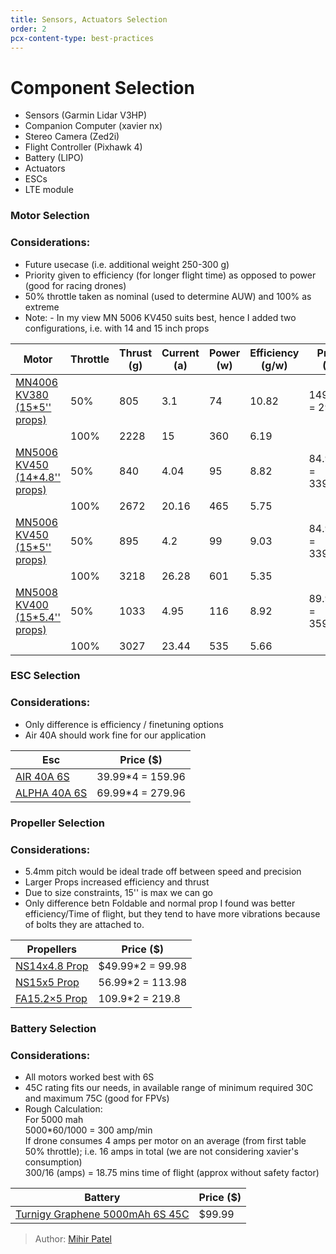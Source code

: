 ```yaml
---
title: Sensors, Actuators Selection
order: 2
pcx-content-type: best-practices
---
```

# Component Selection

<Aside type="warning" header="To-Do">

- Sensors (Garmin Lidar V3HP)
- Companion Computer (xavier nx)
- Stereo Camera (Zed2i)
- Flight Controller (Pixhawk 4)
- Battery (LIPO)
- Actuators
- ESCs
- LTE module

</Aside>


### Motor Selection
### Considerations: 
- Future usecase (i.e. additional weight 250-300 g)
- Priority given to efficiency (for longer flight time) as opposed to power (good for racing drones)
- 50% throttle taken as nominal (used to determine AUW) and 100% as extreme  
- Note: - In my view MN 5006 KV450 suits best, hence I added two configurations, i.e. with 14 and 15 inch props

<TableWrap>

|Motor                        |Throttle|Thrust (g)|Current (a)|Power (w)|Efficiency (g/w)|Price ($)       |AUW (g) (thrust*4)|
|-----------------------------|--------|----------|-----------|---------|----------------|----------------|------------------|
|[MN4006 KV380 (15*5'' props)](https://store.tmotor.com/goods.php?id=440)  |50%     |805       |3.1        |74       |10.82           |149.9*2 = 299.8 |1610              |
|                             |100%    |2228      |15         |360      |6.19            |                |                  |
|[MN5006 KV450 (14*4.8'' props)](https://store.tmotor.com/goods.php?id=997)|50%     |840       |4.04       |95       |8.82            |84.99*4 = 339.96|3360              |
|                             |100%    |2672      |20.16      |465      |5.75            |                |                  |
|[MN5006 KV450 (15*5'' props)](https://store.tmotor.com/goods.php?id=997)  |50%     |895       |4.2        |99       |9.03            |84.99*4 = 339.96|3580              |
|                             |100%    |3218      |26.28      |601      |5.35            |                |                  |
|[MN5008 KV400 (15*5.4'' props)](https://store.tmotor.com/goods.php?id=1000)|50%     |1033      |4.95       |116      |8.92            |89.99*4 = 359.96|4132              |
|                             |100%    |3027      |23.44      |535      |5.66            |                |                  |                                              |
</TableWrap>

### ESC Selection
### Considerations: 
- Only difference is efficiency / finetuning options 
- Air 40A should work fine for our application

<TableWrap>

| Esc          | Price ($)        |
|--------------|------------------|
| [AIR 40A 6S ](https://store.tmotor.com/goods.php?id=368)  | 39.99*4 = 159.96 |
| [ALPHA 40A 6S ](https://store.tmotor.com/goods.php?id=580)| 69.99*4 = 279.96 |

</TableWrap>

### Propeller Selection
### Considerations: 
- 5.4mm pitch would be ideal trade off between speed and precision 
- Larger Props increased efficiency and thrust
- Due to size constraints, 15'' is max we can go
- Only difference betn Foldable and normal prop I found was better efficiency/Time of flight, but they tend to have more vibrations because of bolts they are attached to.

<TableWrap>

| Propellers      | Price ($)        |
|-----------------|------------------|
|[NS14x4.8 Prop](https://store.tmotor.com/goods.php?id=962)|$49.99*2 = 99.98|
|[NS15x5 Prop](https://store.tmotor.com/goods.php?id=1072)  |56.99*2 = 113.98|
|[FA15.2×5 Prop](https://store.tmotor.com/goods.php?id=391)|109.9*2 = 219.8 |

</TableWrap>

### Battery Selection
### Considerations: 
- All motors worked best with 6S  
- 45C rating fits our needs, in available range of minimum required 30C and maximum 75C (good for FPVs)  
- Rough Calculation:  
For 5000 mah  
5000*60/1000 = 300 amp/min  
If drone consumes 4 amps per motor on an average (from first table 50% throttle); i.e. 16 amps in total (we are not considering xavier's consumption)  
300/16 (amps) = 18.75 mins time of flight (approx without safety factor)   

<TableWrap>

| Battery                         | Price ($) |
|---------------------------------|-----------|
| [Turnigy Graphene 5000mAh 6S 45C](https://hobbyking.com/en_us/graphene-5000mah-6s-45c-w-xt90.html) | $99.99    |

</TableWrap>


> Author: [Mihir Patel](https://github.com/mihyr)
